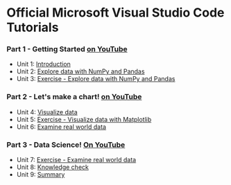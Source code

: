 # Official Microsoft Visual Studio Code Tutorials

### Part 1 - Getting Started [on YouTube](https://youtu.be/EZ_KDKoBBb4)
- Unit 1: [Introduction](https://docs.microsoft.com/en-us/training/modules/explore-analyze-data-with-python/1-introduction)
- Unit 2: [Explore data with NumPy and Pandas](https://docs.microsoft.com/en-us/training/modules/explore-analyze-data-with-python/2-explore-data-numpy-pandas)
- Unit 3: [Exercise - Explore data with NumPy and Pandas](https://docs.microsoft.com/en-us/training/modules/explore-analyze-data-with-python/3-exercise-explore-data)

### Part 2 - Let's make a chart! [on YouTube](https://youtu.be/NLGIc9_3su8)
- Unit 4: [Visualize data](https://docs.microsoft.com/en-us/training/modules/explore-analyze-data-with-python/4-visualize-data)
- Unit 5: [Exercise - Visualize data with Matplotlib](https://docs.microsoft.com/en-us/training/modules/explore-analyze-data-with-python/5-exercise-visualize-data)
- Unit 6: [Examine real world data](https://docs.microsoft.com/en-us/training/modules/explore-analyze-data-with-python/6-examine-real-world-data)

### Part 3 - Data Science! [On YouTube](https://youtu.be/D9LuRCb59wI)
- Unit 7: [Exercise - Examine real world data](https://learn.microsoft.com/en-us/training/modules/explore-analyze-data-with-python/7-exercise-real-world-data)
- Unit 8: [Knowledge check](https://learn.microsoft.com/en-us/training/modules/explore-analyze-data-with-python/8-knowledge-check)
- Unit 9: [Summary](https://learn.microsoft.com/en-us/training/modules/explore-analyze-data-with-python/9-summary)